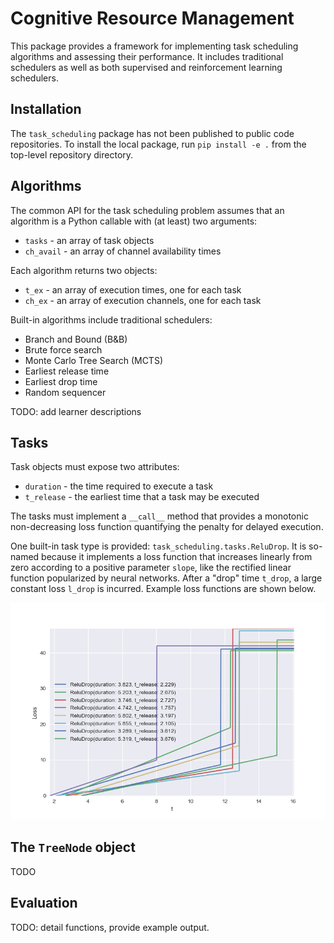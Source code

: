 # Cognitive Resource Management
This package provides a framework for implementing task scheduling algorithms and assessing their performance. It includes
traditional schedulers as well as both supervised and reinforcement learning schedulers.


## Installation
The `task_scheduling` package has not been published to public code repositories. To install the local package, run
`pip install -e .` from the top-level repository directory.


## Algorithms
The common API for the task scheduling problem assumes that an algorithm is a Python callable with (at least) two arguments:
- `tasks` - an array of task objects
- `ch_avail` - an array of channel availability times

Each algorithm returns two objects:
- `t_ex` - an array of execution times, one for each task
- `ch_ex` - an array of execution channels, one for each task

Built-in algorithms include traditional schedulers:
- Branch and Bound (B&B)
- Brute force search
- Monte Carlo Tree Search (MCTS)
- Earliest release time
- Earliest drop time
- Random sequencer

TODO: add learner descriptions


## Tasks
Task objects must expose two attributes:
- `duration` - the time required to execute a task
- `t_release` - the earliest time that a task may be executed

The tasks must implement a `__call__` method that provides a monotonic non-decreasing loss function quantifying the
penalty for delayed execution. 

One built-in task type is provided: `task_scheduling.tasks.ReluDrop`. It is so-named because it implements a loss 
function that increases linearly from zero according to a positive parameter `slope`, like the rectified linear 
function popularized by neural networks. After a "drop" time `t_drop`, a large constant loss `l_drop` is incurred. 
Example loss functions are shown below.

![Task loss functions](images/ex_relu_drop.png)


## The `TreeNode` object
TODO


## Evaluation
TODO: detail functions, provide example output.
